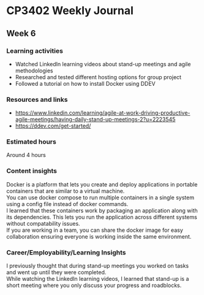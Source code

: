 # CP3402 Weekly Journal

## Week 6

### Learning activities
- Watched LinkedIn learning videos about stand-up meetings and agile methodologies
- Researched and tested different hosting options for group project
- Followed a tutorial on how to install Docker using DDEV


### Resources and links
- https://www.linkedin.com/learning/agile-at-work-driving-productive-agile-meetings/having-daily-stand-up-meetings-2?u=2223545
- https://ddev.com/get-started/

### Estimated hours

Around 4 hours

### Content insights
Docker is a platform that lets you create and deploy applications in portable containers that are similar to a virtual machine.  
You can use docker compose to run multiple containers in a single system using a config file instead of docker commands.  
I learned that these containers work by packaging an application along with its dependencies. This lets you run the application across different systems without compatability issues.  
If you are working in a team, you can share the docker image for easy collaboration ensuring everyone is working inside the same environment.  


### Career/Employability/Learning Insights
I previously thought that during stand-up meetings you worked on tasks and went up until they were completed.  
While watching the LinkedIn learning videos, I learned that stand-up is a short meeting where you only discuss your progress and roadblocks. 
